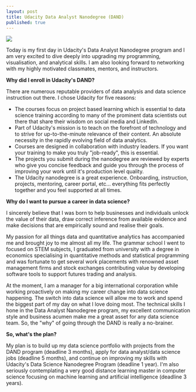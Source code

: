 ```yaml
---
layout: post
title: Udacity Data Analyst Nanodegree (DAND)
published: true
---
```

![]({{site.baseurl}}/codeliftparent.github.io/images/nanodegree_pic.png)

Today is my first day in Udacity's Data Analyst Nanodegree program and I am very excited to dive deeply into upgrading my programming, visualisation, and analytical skills. I am also looking forward to networking with my highly motivated classmates, mentors, and instructors.

**Why did I enroll in Udacity's DAND?**

There are numerous reputable providers of data analysis and data science instruction out there. I chose Udacity for five reasons:

* The courses focus on project based learning which is essential to data science training according to many of the prominent data scientists out there that share their wisdom on social media and LinkedIn.
* Part of Udacity's mission is to teach on the forefront of technology and to strive for up-to-the-minute relevance of their content. An absolute necessity in the rapidly evolving field of data analytics.
* Courses are designed in collaboration with industry leaders. If you want your training to make you truly "job-ready", this is essential.
* The projects you submit during the nanodegree are reviewed by experts who give you concise feedback and guide you through the process of improving your work until it's production level quality.
* The Udacity nanodegree is a great experience. Onboarding, instruction, projects, mentoring, career portal, etc... everything fits perfectly together and you feel supported at all times.

**Why do I want to pursue a career in data science?**

I sincerely believe that I was born to help businesses and individuals unlock the value of their data, draw correct inference from available evidence and make decisions that are empirically sound and realise their goals.

My passion for all things data and quantitative analytics has accompanied me and brought joy to me almost all my life. The grammar school I went to focused on STEM subjects, I graduated from university with a degree in economics specialising in quantitative methods and statistical programming and was fortunate to get several work placements with renowned asset management firms and stock exchanges contributing value by developing software tools to support futures trading and analysis.

At the moment, I am a manager for a big international corporation while working proactively on making my career change into data science happening. 
The switch into data science will allow me to work and spend the biggest part of my day on what I love doing most. The technical skills I hone in the Data Analyst Nanodegree program, my excellent communication style and business acumen make me a great asset for any data science team. So, the "why" of going through the DAND is really a no-brainer.

**So, what's the plan?**

My plan is to build up my data science portfolio with projects from the DAND program (deadline 3 months), apply for data analyst/data science jobs (deadline 5 months), and continue on improving my skills with Udacity's Data Science Nanodegree Program (deadline 1 year). I'm also seriously contemplating a very good distance learning master in computer science focusing on machine learning and artificial intelligence (deadline 3 years).
